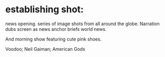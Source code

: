 # establishing shot:
news opening. series of image shots from all around the globe. 
Narration dubs screen as news anchor briefs world news.

And morning show featuring cute pink shoes. 

Voodoo; Neil Gaiman; American Gods
